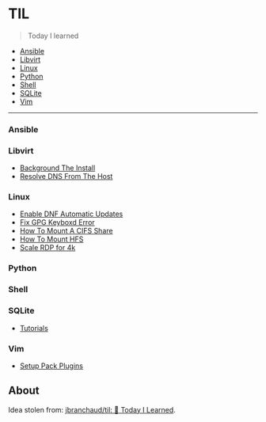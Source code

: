 # TIL

> Today I learned

* [Ansible](#ansible)
* [Libvirt](#libvirt)
* [Linux](#linux)
* [Python](#python)
* [Shell](#shell)
* [SQLite](#sqlite)
* [Vim](#vim)

---

### Ansible

### Libvirt

- [Background The Install](background-the-install.md)
- [Resolve DNS From The Host](resolve-dns-from-the-host.md)

### Linux

- [Enable DNF Automatic Updates](linux/enable-dnf-automatic-updates.md)
- [Fix GPG Keyboxd Error](linux/fix-gpg-keyboxd-error.md)
- [How To Mount A CIFS Share](linux/how-to-mount-a-cifs-share.md)
- [How To Mount HFS](linux/how-to-mount-hfs.md)
- [Scale RDP for 4k](linux/scale-rdp-for-4k.md)

### Python

### Shell

### SQLite

- [Tutorials](sqlite/tutorials.md)

### Vim

- [Setup Pack Plugins](setup-pack-plugins.md)

## About

Idea stolen from: [jbranchaud/til: :memo: Today I Learned](https://github.com/jbranchaud/til).
